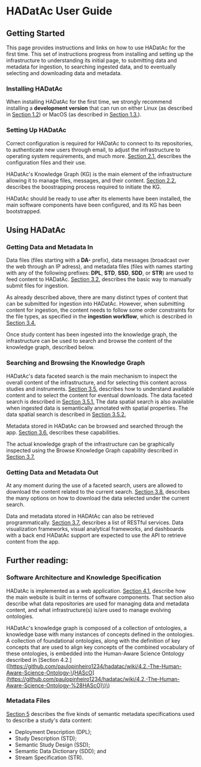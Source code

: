 # HADatAc User Guide



## Getting Started

This page provides instructions and links on how to use HADatAc for the first time. This set of instructions progress from installing and setting up the infrastructure to understanding its initial page, to submitting data and metadata for ingestion, to searching ingested data, and to eventually selecting and downloading data and metadata.

### Installing HADatAc

When installing HADatAc for the first time, we strongly recommend installing a **development version** that can run on either Linux \(as described in [Section 1.2](https://github.com/paulopinheiro1234/hadatac/wiki/HADatAc-User-Guide#12-on-linux-development)\) or MacOS \(as described in [Section 1.3.](https://github.com/paulopinheiro1234/hadatac/wiki/HADatAc-User-Guide#13-on-macos-development)\).

### Setting Up HADatAc

Correct configuration is required for HADatAc to connect to its repositories, to authenticate new users through email, to adjust the infrastructure to operating system requirements, and much more. [Section 2.1.](https://github.com/paulopinheiro1234/hadatac/wiki/2.1.-Software-Configuration) describes the configuration files and their use.

HADatAc's Knowledge Graph \(KG\) is the main element of the infrastructure allowing it to manage files, messages, and their content. [Section 2.2.](https://github.com/paulopinheiro1234/hadatac/wiki/2.2.-Knowledge-Graph-Bootstrap) describes the boostrapping process required to initiate the KG.

HADatAc should be ready to use after its elements have been installed, the main software components have been configured, and its KG has been bootstrapped.

## Using HADatAc

### Getting Data and Metadata In

Data files \(files starting with a **DA-** prefix\), data messages \(broadcast over the web through an IP adress\), and metadata files \(files with names starting with any of the following prefixes: **DPL**, **STD**, **SSD**, **SDD**, or **STR**\) are used to feed content to HADatAc. [Section 3.2.](https://github.com/paulopinheiro1234/hadatac/wiki/3.2.-File-Upload) describes the basic way to manually submit files for ingestion.

As already described above, there are many distinct types of content that can be submitted for ingestion into HADatAc. However, when submitting content for ingestion, the content needs to follow some order constraints for the file types, as specified in the **ingestion workflow**, which is described in [Section 3.4.](https://github.com/paulopinheiro1234/hadatac/wiki/3.4.-Metadata-Ingest)

Once study content has been ingested into the knowledge graph, the infrastructure can be used to search and browse the content of the knowledge graph, described below.

### Searching and Browsing the Knowledge Graph

HADatAc's data faceted search is the main mechanism to inspect the overall content of the infrastructure, and for selecting this content across studies and instruments. [Section 3.5.](https://github.com/paulopinheiro1234/hadatac/wiki/3.5.-Data-Search) describes how to understand available content and to select the content for eventual downloads. The data faceted search is described in [Section 3.5.1.](https://github.com/paulopinheiro1234/hadatac/wiki/3.5.1-Data-Faceted-Search) The data spatial search is also available when ingested data is semantically annotated with spatial properties. The data spatial search is described in [Section 3.5.2.](https://github.com/paulopinheiro1234/hadatac/wiki/3.5.2.-Data-Spatial-Search)

Metadata stored in HADatAc can be browsed and searched through the app. [Section 3.6.](https://github.com/paulopinheiro1234/hadatac/wiki/3.6.-Metadata-Browser-and-Search) describes these capabilities.

The actual knowledge graph of the infrastructure can be graphically inspected using the Browse Knowledge Graph capability described in [Section 3.7.](https://github.com/paulopinheiro1234/hadatac/wiki/3.7.-Knowledge-Graph-Browser)

### Getting Data and Metadata Out

At any moment during the use of a faceted search, users are allowed to download the content related to the current search. [Section 3.8.](https://github.com/paulopinheiro1234/hadatac/wiki/3.8.-Data-Download) describes the many options on how to download the data selected under the current search.

Data and metadata stored in HADAtAc can also be retrieved programmatically. [Section 3.7.](https://github.com/paulopinheiro1234/hadatac/wiki/3.7.-API) describes a list of RESTful services. Data visualization frameworks, visual analytical frameworks, and dashboards with a back end HADatAc support are expected to use the API to retrieve content from the app.

## Further reading:

### Software Architecture and Knowledge Specification

HADatAc is implemented as a web application. [Section 4.1.](https://github.com/paulopinheiro1234/hadatac/wiki/4.1.-Software-Components) describe how the main website is built in terms of software components. That section also describe what data repositories are used for managing data and metadata content, and what infrastructure\(s\) is/are used to manage evolving ontologies.

HADatAc's knowledge graph is composed of a collection of ontologies, a knowledge base with many instances of concepts defined in the ontologies. A collection of foundational ontologies, along with the definition of key concepts that are used to align key concepts of the combined vocabulary of these ontologies, is embedded into the Human-Aware Science Ontology described in \[Section 4.2.\]\([https://github.com/paulopinheiro1234/hadatac/wiki/4.2.-The-Human-Aware-Science-Ontology-\(HAScO](https://github.com/paulopinheiro1234/hadatac/wiki/4.2.-The-Human-Aware-Science-Ontology-%28HAScO)\)\)

### Metadata Files

[Section 5](https://github.com/paulopinheiro1234/hadatac/wiki/5.-Metadata-Files) describes the five kinds of semantic metadata specifications used to describe a study's data content:

* Deployment Description \(DPL\); 
* Study Description \(STD\);
* Semantic Study Design \(SSD\); 
* Semantic Data Dictionary \(SDD\); and 
* Stream Specification \(STR\).

